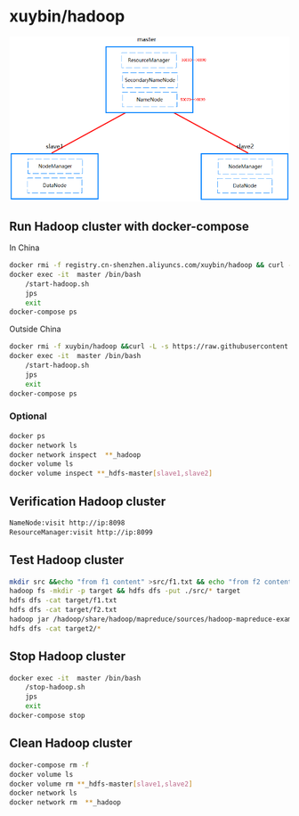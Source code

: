 # xuybin/hadoop
![hadoop](https://raw.githubusercontent.com/xuybin/hadoop/master/hadoop.png)
## Run Hadoop cluster with docker-compose
In China
```bash
docker rmi -f registry.cn-shenzhen.aliyuncs.com/xuybin/hadoop && curl -L -s https://raw.githubusercontent.com/xuybin/hadoop/master/docker-compose-aliyun.yml >docker-compose.yml && docker-compose up -d
docker exec -it  master /bin/bash
    /start-hadoop.sh
    jps
    exit
docker-compose ps
```
Outside China
```bash
docker rmi -f xuybin/hadoop &&curl -L -s https://raw.githubusercontent.com/xuybin/hadoop/master/docker-compose.yml >docker-compose.yml && docker-compose up -d
docker exec -it  master /bin/bash
    /start-hadoop.sh
    jps
    exit
docker-compose ps
```

### Optional 
```bash
docker ps
docker network ls
docker network inspect  **_hadoop
docker volume ls
docker volume inspect **_hdfs-master[slave1,slave2]
```

## Verification Hadoop cluster
```bash
NameNode:visit http://ip:8098
ResourceManager:visit http://ip:8099
```

## Test Hadoop cluster
```bash
mkdir src &&echo "from f1 content" >src/f1.txt && echo "from f2 content" >src/f2.txt
hadoop fs -mkdir -p target && hdfs dfs -put ./src/* target
hdfs dfs -cat target/f1.txt
hdfs dfs -cat target/f2.txt
hadoop jar /hadoop/share/hadoop/mapreduce/sources/hadoop-mapreduce-examples-2.7.5-sources.jar org.apache.hadoop.examples.WordCount target target2
hdfs dfs -cat target2/*
```

## Stop Hadoop cluster
```bash
docker exec -it  master /bin/bash
    /stop-hadoop.sh
    jps
    exit
docker-compose stop
```

## Clean Hadoop cluster
```bash
docker-compose rm -f
docker volume ls
docker volume rm **_hdfs-master[slave1,slave2]
docker network ls
docker network rm  **_hadoop
```
